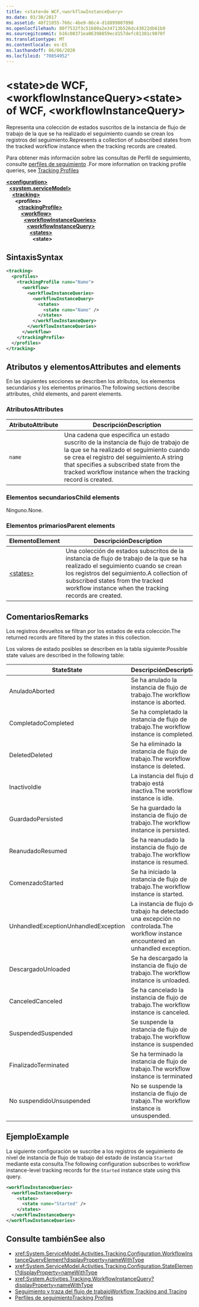 ```yaml
---
title: <state>de WCF,<workflowInstanceQuery>
ms.date: 03/30/2017
ms.assetid: 40f21055-766c-4be9-86c4-d1d899007098
ms.openlocfilehash: 80f7532f3c51680a2e34713b526dc43822db61b9
ms.sourcegitcommit: b16c00371ea06398859ecd157defc81301c9070f
ms.translationtype: MT
ms.contentlocale: es-ES
ms.lasthandoff: 06/06/2020
ms.locfileid: "70854952"
---
```

# <a name="state-of-wcf-workflowinstancequery"></a><span data-ttu-id="8a861-102">\<state>de WCF,\<workflowInstanceQuery></span><span class="sxs-lookup"><span data-stu-id="8a861-102">\<state> of WCF, \<workflowInstanceQuery></span></span>
<span data-ttu-id="8a861-103">Representa una colección de estados suscritos de la instancia de flujo de trabajo de la que se ha realizado el seguimiento cuando se crean los registros del seguimiento.</span><span class="sxs-lookup"><span data-stu-id="8a861-103">Represents a collection of subscribed states from the tracked workflow instance when the tracking records are created.</span></span>  
  
 <span data-ttu-id="8a861-104">Para obtener más información sobre las consultas de Perfil de seguimiento, consulte [perfiles de seguimiento](../../../windows-workflow-foundation/tracking-profiles.md) .</span><span class="sxs-lookup"><span data-stu-id="8a861-104">For more information on tracking profile queries, see [Tracking Profiles](../../../windows-workflow-foundation/tracking-profiles.md)</span></span>  
  
[**\<configuration>**](../configuration-element.md)\
&nbsp;&nbsp;[**\<system.serviceModel>**](system-servicemodel.md)\
&nbsp;&nbsp;&nbsp;&nbsp;[**\<tracking>**](tracking-of-wcf.md)\
&nbsp;&nbsp;&nbsp;&nbsp;&nbsp;&nbsp;**\<profiles>**\
&nbsp;&nbsp;&nbsp;&nbsp;&nbsp;&nbsp;&nbsp;&nbsp;[**\<trackingProfile>**](trackingprofile-of-wcf.md)\
&nbsp;&nbsp;&nbsp;&nbsp;&nbsp;&nbsp;&nbsp;&nbsp;&nbsp;&nbsp;[**\<workflow>**](workflow-of-wcf.md)\
&nbsp;&nbsp;&nbsp;&nbsp;&nbsp;&nbsp;&nbsp;&nbsp;&nbsp;&nbsp;&nbsp;&nbsp;[**\<workflowInstanceQueries>**](workflowinstancequeries-of-wcf.md)\
&nbsp;&nbsp;&nbsp;&nbsp;&nbsp;&nbsp;&nbsp;&nbsp;&nbsp;&nbsp;&nbsp;&nbsp;&nbsp;&nbsp;[**\<workflowInstanceQuery>**](workflowinstancequery-of-wcf.md)\
&nbsp;&nbsp;&nbsp;&nbsp;&nbsp;&nbsp;&nbsp;&nbsp;&nbsp;&nbsp;&nbsp;&nbsp;&nbsp;&nbsp;&nbsp;&nbsp;[**\<states>**](states-of-wcf-workflowinstancequery.md)\
&nbsp;&nbsp;&nbsp;&nbsp;&nbsp;&nbsp;&nbsp;&nbsp;&nbsp;&nbsp;&nbsp;&nbsp;&nbsp;&nbsp;&nbsp;&nbsp;&nbsp;&nbsp;**\<state>**  
  
## <a name="syntax"></a><span data-ttu-id="8a861-105">Sintaxis</span><span class="sxs-lookup"><span data-stu-id="8a861-105">Syntax</span></span>  
  
```xml  
<tracking>
  <profiles>
    <trackingProfile name="Name">
      <workflow>
        <workflowInstanceQueries>
          <workflowInstanceQuery>
            <states>
              <state name="Name" />
            </states>
          </workflowInstanceQuery>
        </workflowInstanceQueries>
      </workflow>
    </trackingProfile>
  </profiles>
</tracking>
```  
  
## <a name="attributes-and-elements"></a><span data-ttu-id="8a861-106">Atributos y elementos</span><span class="sxs-lookup"><span data-stu-id="8a861-106">Attributes and elements</span></span>

<span data-ttu-id="8a861-107">En las siguientes secciones se describen los atributos, los elementos secundarios y los elementos primarios.</span><span class="sxs-lookup"><span data-stu-id="8a861-107">The following sections describe attributes, child elements, and parent elements.</span></span>
  
### <a name="attributes"></a><span data-ttu-id="8a861-108">Atributos</span><span class="sxs-lookup"><span data-stu-id="8a861-108">Attributes</span></span>

|<span data-ttu-id="8a861-109">Atributo</span><span class="sxs-lookup"><span data-stu-id="8a861-109">Attribute</span></span>|<span data-ttu-id="8a861-110">Descripción</span><span class="sxs-lookup"><span data-stu-id="8a861-110">Description</span></span>|  
|---------------|-----------------|  
|`name`|<span data-ttu-id="8a861-111">Una cadena que especifica un estado suscrito de la instancia de flujo de trabajo de la que se ha realizado el seguimiento cuando se crea el registro del seguimiento.</span><span class="sxs-lookup"><span data-stu-id="8a861-111">A string that specifies a subscribed state from the tracked workflow instance when the tracking record is created.</span></span>|  
  
### <a name="child-elements"></a><span data-ttu-id="8a861-112">Elementos secundarios</span><span class="sxs-lookup"><span data-stu-id="8a861-112">Child elements</span></span>

<span data-ttu-id="8a861-113">Ninguno.</span><span class="sxs-lookup"><span data-stu-id="8a861-113">None.</span></span>

### <a name="parent-elements"></a><span data-ttu-id="8a861-114">Elementos primarios</span><span class="sxs-lookup"><span data-stu-id="8a861-114">Parent elements</span></span>

|<span data-ttu-id="8a861-115">Elemento</span><span class="sxs-lookup"><span data-stu-id="8a861-115">Element</span></span>|<span data-ttu-id="8a861-116">Descripción</span><span class="sxs-lookup"><span data-stu-id="8a861-116">Description</span></span>|  
|-------------|-----------------|  
|[\<states>](states-of-wcf-workflowinstancequery.md)|<span data-ttu-id="8a861-117">Una colección de estados subscritos de la instancia de flujo de trabajo de la que se ha realizado el seguimiento cuando se crean los registros del seguimiento.</span><span class="sxs-lookup"><span data-stu-id="8a861-117">A collection of subscribed states from the tracked workflow instance when the tracking records are created.</span></span>|  
  
## <a name="remarks"></a><span data-ttu-id="8a861-118">Comentarios</span><span class="sxs-lookup"><span data-stu-id="8a861-118">Remarks</span></span>  

<span data-ttu-id="8a861-119">Los registros devueltos se filtran por los estados de esta colección.</span><span class="sxs-lookup"><span data-stu-id="8a861-119">The returned records are filtered by the states in this collection.</span></span>  
  
<span data-ttu-id="8a861-120">Los valores de estado posibles se describen en la tabla siguiente:</span><span class="sxs-lookup"><span data-stu-id="8a861-120">Possible state values are described in the following table:</span></span>
  
|<span data-ttu-id="8a861-121">State</span><span class="sxs-lookup"><span data-stu-id="8a861-121">State</span></span>|<span data-ttu-id="8a861-122">Descripción</span><span class="sxs-lookup"><span data-stu-id="8a861-122">Description</span></span>|  
|-----------|-----------------|  
|<span data-ttu-id="8a861-123">Anulado</span><span class="sxs-lookup"><span data-stu-id="8a861-123">Aborted</span></span>|<span data-ttu-id="8a861-124">Se ha anulado la instancia de flujo de trabajo.</span><span class="sxs-lookup"><span data-stu-id="8a861-124">The workflow instance is aborted.</span></span>|  
|<span data-ttu-id="8a861-125">Completado</span><span class="sxs-lookup"><span data-stu-id="8a861-125">Completed</span></span>|<span data-ttu-id="8a861-126">Se ha completado la instancia de flujo de trabajo.</span><span class="sxs-lookup"><span data-stu-id="8a861-126">The workflow instance is completed.</span></span>|  
|<span data-ttu-id="8a861-127">Deleted</span><span class="sxs-lookup"><span data-stu-id="8a861-127">Deleted</span></span>|<span data-ttu-id="8a861-128">Se ha eliminado la instancia de flujo de trabajo.</span><span class="sxs-lookup"><span data-stu-id="8a861-128">The workflow instance is deleted.</span></span>|  
|<span data-ttu-id="8a861-129">Inactivo</span><span class="sxs-lookup"><span data-stu-id="8a861-129">Idle</span></span>|<span data-ttu-id="8a861-130">La instancia del flujo de trabajo está inactiva.</span><span class="sxs-lookup"><span data-stu-id="8a861-130">The workflow instance is idle.</span></span>|  
|<span data-ttu-id="8a861-131">Guardado</span><span class="sxs-lookup"><span data-stu-id="8a861-131">Persisted</span></span>|<span data-ttu-id="8a861-132">Se ha guardado la instancia de flujo de trabajo.</span><span class="sxs-lookup"><span data-stu-id="8a861-132">The workflow instance is persisted.</span></span>|  
|<span data-ttu-id="8a861-133">Reanudado</span><span class="sxs-lookup"><span data-stu-id="8a861-133">Resumed</span></span>|<span data-ttu-id="8a861-134">Se ha reanudado la instancia de flujo de trabajo.</span><span class="sxs-lookup"><span data-stu-id="8a861-134">The workflow instance is resumed.</span></span>|  
|<span data-ttu-id="8a861-135">Comenzado</span><span class="sxs-lookup"><span data-stu-id="8a861-135">Started</span></span>|<span data-ttu-id="8a861-136">Se ha iniciado la instancia de flujo de trabajo.</span><span class="sxs-lookup"><span data-stu-id="8a861-136">The workflow instance is started.</span></span>|  
|<span data-ttu-id="8a861-137">UnhandledException</span><span class="sxs-lookup"><span data-stu-id="8a861-137">UnhandledException</span></span>|<span data-ttu-id="8a861-138">La instancia de flujo de trabajo ha detectado una excepción no controlada.</span><span class="sxs-lookup"><span data-stu-id="8a861-138">The workflow instance encountered an unhandled exception.</span></span>|  
|<span data-ttu-id="8a861-139">Descargado</span><span class="sxs-lookup"><span data-stu-id="8a861-139">Unloaded</span></span>|<span data-ttu-id="8a861-140">Se ha descargado la instancia de flujo de trabajo.</span><span class="sxs-lookup"><span data-stu-id="8a861-140">The workflow instance is unloaded.</span></span>|  
|<span data-ttu-id="8a861-141">Canceled</span><span class="sxs-lookup"><span data-stu-id="8a861-141">Canceled</span></span>|<span data-ttu-id="8a861-142">Se ha cancelado la instancia de flujo de trabajo.</span><span class="sxs-lookup"><span data-stu-id="8a861-142">The workflow instance is canceled.</span></span>|  
|<span data-ttu-id="8a861-143">Suspended</span><span class="sxs-lookup"><span data-stu-id="8a861-143">Suspended</span></span>|<span data-ttu-id="8a861-144">Se suspende la instancia de flujo de trabajo.</span><span class="sxs-lookup"><span data-stu-id="8a861-144">The workflow instance is suspended.</span></span>|  
|<span data-ttu-id="8a861-145">Finalizado</span><span class="sxs-lookup"><span data-stu-id="8a861-145">Terminated</span></span>|<span data-ttu-id="8a861-146">Se ha terminado la instancia de flujo de trabajo.</span><span class="sxs-lookup"><span data-stu-id="8a861-146">The workflow instance is terminated.</span></span>|  
|<span data-ttu-id="8a861-147">No suspendido</span><span class="sxs-lookup"><span data-stu-id="8a861-147">Unsuspended</span></span>|<span data-ttu-id="8a861-148">No se suspende la instancia de flujo de trabajo.</span><span class="sxs-lookup"><span data-stu-id="8a861-148">The workflow instance is unsuspended.</span></span>|  
  
## <a name="example"></a><span data-ttu-id="8a861-149">Ejemplo</span><span class="sxs-lookup"><span data-stu-id="8a861-149">Example</span></span>

<span data-ttu-id="8a861-150">La siguiente configuración se suscribe a los registros de seguimiento de nivel de instancia de flujo de trabajo del estado de instancia `Started` mediante esta consulta.</span><span class="sxs-lookup"><span data-stu-id="8a861-150">The following configuration subscribes to workflow instance-level tracking records for the `Started` instance state using this query.</span></span>  
  
```xml  
<workflowInstanceQueries>
  <workflowInstanceQuery>
    <states>
      <state name="Started" />
    </states>
  </workflowInstanceQuery>
</workflowInstanceQueries>
```  
  
## <a name="see-also"></a><span data-ttu-id="8a861-151">Consulte también</span><span class="sxs-lookup"><span data-stu-id="8a861-151">See also</span></span>

- <xref:System.ServiceModel.Activities.Tracking.Configuration.WorkflowInstanceQueryElement?displayProperty=nameWithType>
- <xref:System.ServiceModel.Activities.Tracking.Configuration.StateElement?displayProperty=nameWithType>
- <xref:System.Activities.Tracking.WorkflowInstanceQuery?displayProperty=nameWithType>
- [<span data-ttu-id="8a861-152">Seguimiento y traza del flujo de trabajo</span><span class="sxs-lookup"><span data-stu-id="8a861-152">Workflow Tracking and Tracing</span></span>](../../../windows-workflow-foundation/workflow-tracking-and-tracing.md)
- [<span data-ttu-id="8a861-153">Perfiles de seguimiento</span><span class="sxs-lookup"><span data-stu-id="8a861-153">Tracking Profiles</span></span>](../../../windows-workflow-foundation/tracking-profiles.md)
